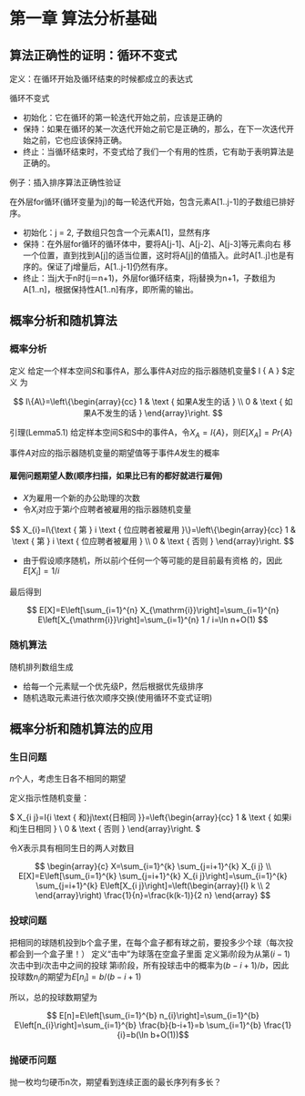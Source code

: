 # 第一章 算法分析基础

## 算法正确性的证明：循环不变式

定义：在循环开始及循环结束的时候都成立的表达式

循环不变式
+ 初始化：它在循环的第一轮迭代开始之前，应该是正确的
+ 保持：如果在循环的某一次迭代开始之前它是正确的，那么，在下一次迭代开始之前，它也应该保持正确。
+ 终止：当循环结束时，不变式给了我们一个有用的性质，它有助于表明算法是正确的。

例子：插入排序算法正确性验证

在外层for循环(循环变量为j)的每一轮迭代开始，包含元素A[1..j-1]的子数组已排好序。
+ 初始化：j = 2, 子数组只包含一个元素A[1]，显然有序
+ 保持：在外层for循环的循环体中，要将A[j-1]、A[j-2]、A[j-3]等元素向右 移一个位置，直到找到A[j]的适当位置，这时将A[j]的值插入。此时A[1..j]也是有序的。保证了j增量后，A[1..j-1]仍然有序。
+ 终止：当j大于n时(j＝n+1)，外层for循环结束，将j替换为n+1，子数组为A[1..n]，根据保持性A[1..n]有序，即所需的输出。

## 概率分析和随机算法

### 概率分析

定义
给定一个样本空间$S$和事件A，那么事件A对应的指示器随机变量$ I \{ A \} $定义 为 

$$
I\{A\}=\left\{\begin{array}{cc}
1 & \text { 如果A发生的话 } \\
0 & \text { 如果A不发生的话 }
\end{array}\right.
$$

引理(Lemma5.1)
给定样本空间S和S中的事件A，令$X_A = I\{A\}$，则$E[X_A]= Pr\{A\}$
<!-- 证明：由定义，有
其中Ā表示A的补S – A 即：事件A对应的指示器随机变量的期望值等于事件A发生的概率 1 A
{ } 0 A
I A ì = íî 如果 发生的话 如果 不发生的话 -->

事件$A$对应的指示器随机变量的期望值等于事件$A$发生的概率

#### 雇佣问题期望人数(顺序扫描，如果比已有的都好就进行雇佣)

+ $X$为雇用一个新的办公助理的次数
+ 令$X_i$对应于第$i$个应聘者被雇用的指示器随机变量

$$
X_{i}=I\{\text { 第 } i \text { 位应聘者被雇用 }\}=\left\{\begin{array}{cc}
1 & \text { 第 } i \text { 位应聘者被雇用 } \\
0 & \text { 否则 }
\end{array}\right.
$$

+ 由于假设顺序随机，所以前$i$个任何一个等可能的是目前最有资格
的，因此$E[X_i]=1/i$

最后得到

$$
E[X]=E\left[\sum_{i=1}^{n} X_{\mathrm{i}}\right]=\sum_{i=1}^{n} E\left[X_{\mathrm{i}}\right]=\sum_{i=1}^{n} 1 / i=\ln n+O(1)
$$

### 随机算法

随机排列数组生成

+ 给每一个元素赋一个优先级P，然后根据优先级排序
+ 随机选取元素进行依次顺序交换(使用循环不变式证明)

## 概率分析和随机算法的应用

### 生日问题

$n$个人，考虑生日各不相同的期望

定义指示性随机变量：

$
X_{i j}=I\{i \text { 和}j\text{日相同 }\}=\left\{\begin{array}{cc}
1 & \text { 如果i和j生日相同 } \\
0 & \text { 否则 }
\end{array}\right.
$

令$X$表示具有相同生日的两人对数目

$$
\begin{array}{c}
X=\sum_{i=1}^{k} \sum_{j=i+1}^{k} X_{i j} \\
E[X]=E\left[\sum_{i=1}^{k} \sum_{j=i+1}^{k} X_{i j}\right]=\sum_{i=1}^{k} \sum_{j=i+1}^{k} E\left[X_{i j}\right]=\left(\begin{array}{l}
k \\
2
\end{array}\right) \frac{1}{n}=\frac{k(k-1)}{2 n}
\end{array}
$$

### 投球问题

把相同的球随机投到b个盒子里，在每个盒子都有球之前，要投多少个球（每次投都会到一个盒子里！） 
定义“击中”为球落在空盒子里面 定义第$i$阶段为从第$(i-1)$次击中到$i$次击中之间的投球
第i阶段，所有投球击中的概率为$(b-i+1)/b$，因此投球数$n_i$的期望为$E[n_i] = b/(b-i+1)$

所以，总的投球数期望为

$$
E[n]=E\left[\sum_{i=1}^{b} n_{i}\right]=\sum_{i=1}^{b} E\left[n_{i}\right]=\sum_{i=1}^{b} \frac{b}{b-i+1}=b \sum_{i=1}^{b} \frac{1}{i}=b(\ln b+O(1))$$

### 抛硬币问题

抛一枚均匀硬币n次，期望看到连续正面的最长序列有多长？